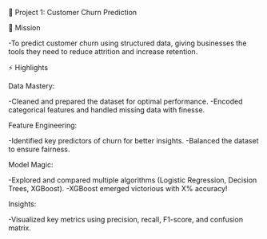 🚀 Project 1: Customer Churn Prediction

📝 Mission

-To predict customer churn using structured data, giving businesses the tools they need to reduce attrition and increase retention.

⚡ Highlights

Data Mastery:

-Cleaned and prepared the dataset for optimal performance.
-Encoded categorical features and handled missing data with finesse.


Feature Engineering:

-Identified key predictors of churn for better insights.
-Balanced the dataset to ensure fairness.


Model Magic:

-Explored and compared multiple algorithms (Logistic Regression, Decision Trees, XGBoost).
-XGBoost emerged victorious with X% accuracy!


Insights:

-Visualized key metrics using precision, recall, F1-score, and confusion matrix.
